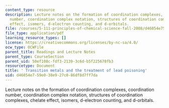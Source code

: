 ```yaml
---
content_type: resource
description: Lecture notes on the formation of coordination complexes, coordination
  number, coordination complex notation, structures of coordination complexes, chelate
  effect, isomers, d-electron counting, and d-orbitals.
file: /courses/5-111-principles-of-chemical-science-fall-2008/d46054e759e038e927c086df8d7ff7da_lecnotes27.pdf
file_type: application/pdf
learning_resource_types: []
license: https://creativecommons.org/licenses/by-nc-sa/4.0/
ocw_type: OCWFile
parent_title: Readings and Lecture Notes
parent_type: CourseSection
parent_uid: 50ef108c-fdf3-2139-3c6d-b5f225678fb3
resourcetype: Document
title: ' Transition metals and the treatment of lead poisoning'
uid: d46054e7-59e0-38e9-27c0-86df8d7ff7da
---
```

Lecture notes on the formation of coordination complexes, coordination number, coordination complex notation, structures of coordination complexes, chelate effect, isomers, d-electron counting, and d-orbitals.